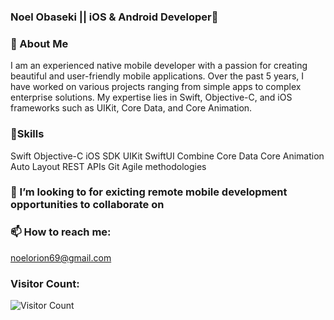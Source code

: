 ### Noel Obaseki || iOS & Android Developer👋

 
### 💬 About Me

I am an experienced native mobile developer with a passion for creating beautiful and user-friendly mobile applications. Over the past 5 years, I have worked on various projects ranging from simple apps to complex enterprise solutions. My expertise lies in Swift, Objective-C, and iOS frameworks such as UIKit, Core Data, and Core Animation.




### 🔭Skills

Swift
Objective-C
iOS SDK
UIKit
SwiftUI
Combine
Core Data
Core Animation
Auto Layout
REST APIs
Git
Agile methodologies


### 👯 I’m looking to for exicting remote mobile development opportunities to collaborate on 


### 📫 How to reach me:

noelorion69@gmail.com

### Visitor Count:
![Visitor Count](https://profile-counter.glitch.me/{sageseid}/count.svg)

